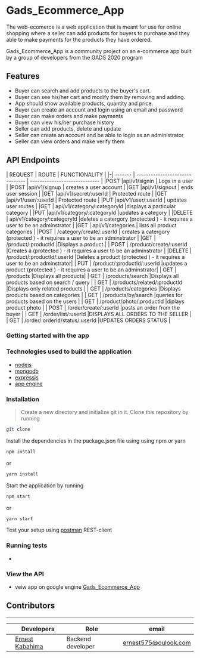 # Gads_Ecommerce_App

The web-ecomerce is a web application that is meant for use for online shopping where a seller can add products for buyers to purchase and they able to make payments for the products they have ordered.

Gads_Ecommerce_App is a community project on an e-commerce app built by a group of developers from the GADS 2020 program

## Features
- Buyer can search and add products to the buyer's cart.
- Buyer can see his/her cart and modify them by removing and adding. 
- App should show available products, quantity and price.
- Buyer can create an account and login using an email and password
- Buyer can make orders and make payments 
- Buyer can view his/her purchase history
- Seller can add products, delete and update
- Seller can create an account and be able to login as an administrator
- Seller can view orders and make verify them


## API Endpoints

| REQUEST | ROUTE                           | FUNCTIONALITY                 |
|-| ------- | ------------------------------- | ----------------------------- |
|POST     |api/v1/signin               | Logs in a user                |
|POST     |api/v1/signup               | creates a user account        |
|GET      |api/v1/signout              | ends user session             |
|GET      |api/v1/secret/:userId            | Protected route               |
|GET      |api/v1/user/:userId              | Protected route               |
|PUT      |api/v1/user/:userId              | updates user routes           |
|GET      | api/v1/category/:categoryId     |displays a particular category |
|PUT      |api/v1/category/:categoryId            |updates a category  |
|DELETE      | api/v1/category/:categoryId           |deletes a catergory (protected ) - it requires a user to be an adminstrator |
|GET      |   api/v1/categories       | lists all product categories |
|POST     |  /category/create/:userId          | creates a catergory (protected ) - it requires a user to be an adminstrator |
|GET     | /product/:productId           |Displays a product  |
|   POST  |   /product/create/:userId         |Creates a  (protected ) - it requires a user to be an adminstrator  |
|DELETE     | /product/:productId/:userId           |Deletes  a product   (protected ) - it requires a user to be an adminstrator|
|  PUT   | /product/:productId/:userId           |updates  a product   (protected ) - it requires a user to be an adminstrator|
|  GET   | /products          |Displays all products|
|  GET   | /products/search          |Displays all products based on search / query |
|  GET   | /products/related/:productId         |Displays only related products |
|  GET   | /products/categories       |Displays products based on categories |
|  GET   | /products/by/search       |queries for products based on the users  |
|  GET   | /product/photo/:productId      |diplays product photo  |
|  POST   | /order/create/:userId      |posts an order from the buyer  |
| GET   | /order/list/:userId     |DISPLAYS ALL ORDERS TO THE SELLER |
| GET   |  /order/:orderId/status/:userId  |UPDATES ORDERS STATUS |

### Getting started with the app

### Technologies used to build the application

-   [nodejs ](link)
-   [mongodb](link)
-   [expressjs](link)
-   [app engine]()


### Installation

 > Create a new directory and initialize git in it. Clone this repository by running

```sh
git clone  
```
Install the dependencies in the package.json file using using npm or yarn

```sh
npm install 
```
or 
```sh
yarn install 
```


Start the application by running

```sh
npm start
```
or 
```sh
yarn start
```

Test your setup using [postman](www.getpostman.com) REST-client

### Running tests

-  

### View the API 
- veiw app on google engine 
[Gads_Ecommerce_App]()
## Contributors 
***  
|| Developers | Role |email|
|--|-----------|------|-----|
||[Ernest Kabahima]( www.github.com/kabahima) |Backend developer |ernest575@oulook.com |
